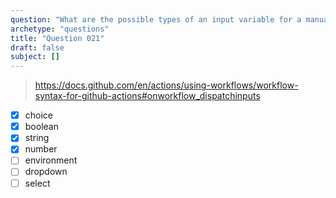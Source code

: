 ```yaml
---
question: "What are the possible types of an input variable for a manually triggered workflow? (Select four.)"
archetype: "questions"
title: "Question 021"
draft: false
subject: []
---
```


> https://docs.github.com/en/actions/using-workflows/workflow-syntax-for-github-actions#onworkflow_dispatchinputs
- [x] choice
- [x] boolean
- [x] string
- [x] number
- [ ] environment
- [ ] dropdown
- [ ] select
